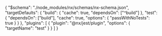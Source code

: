 {
    "$schema": "./node_modules/nx/schemas/nx-schema.json",
    "targetDefaults": {
        "build": {
            "cache": true,
            "dependsOn": ["^build"]
        },
        "test": {
            "dependsOn": ["build"],
            "cache": true,
            "options": {
                "passWithNoTests": true
            }
        }
    },
    "plugins": [
        {
            "plugin": "@nx/jest/plugin",
            "options": {
                "targetName": "test"
            }
        }
    ]
}
